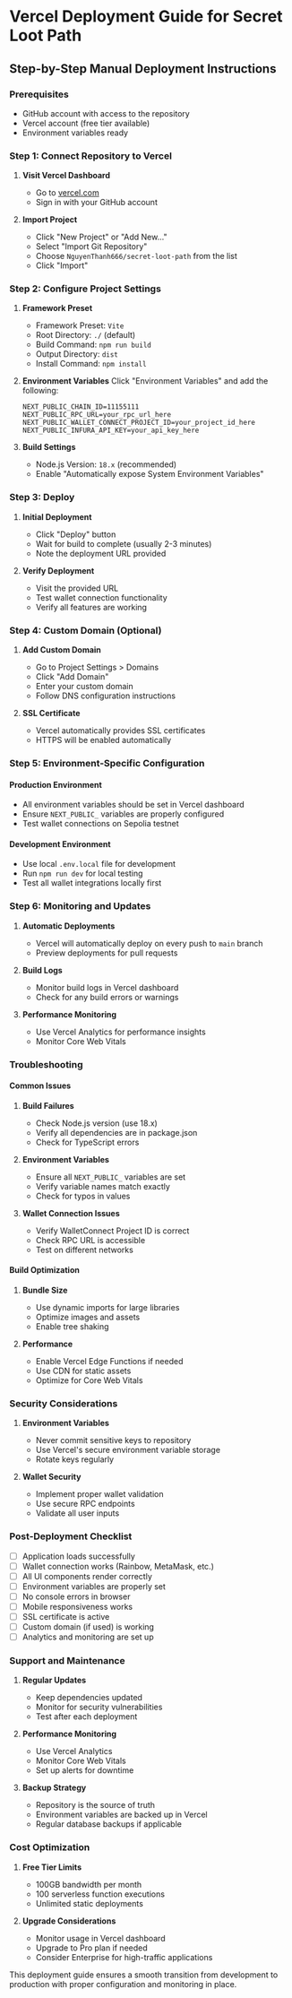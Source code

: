 # Vercel Deployment Guide for Secret Loot Path

## Step-by-Step Manual Deployment Instructions

### Prerequisites
- GitHub account with access to the repository
- Vercel account (free tier available)
- Environment variables ready

### Step 1: Connect Repository to Vercel

1. **Visit Vercel Dashboard**
   - Go to [vercel.com](https://vercel.com)
   - Sign in with your GitHub account

2. **Import Project**
   - Click "New Project" or "Add New..." 
   - Select "Import Git Repository"
   - Choose `NguyenThanh666/secret-loot-path` from the list
   - Click "Import"

### Step 2: Configure Project Settings

1. **Framework Preset**
   - Framework Preset: `Vite`
   - Root Directory: `./` (default)
   - Build Command: `npm run build`
   - Output Directory: `dist`
   - Install Command: `npm install`

2. **Environment Variables**
   Click "Environment Variables" and add the following:

   ```
   NEXT_PUBLIC_CHAIN_ID=11155111
   NEXT_PUBLIC_RPC_URL=your_rpc_url_here
   NEXT_PUBLIC_WALLET_CONNECT_PROJECT_ID=your_project_id_here
   NEXT_PUBLIC_INFURA_API_KEY=your_api_key_here
   ```

3. **Build Settings**
   - Node.js Version: `18.x` (recommended)
   - Enable "Automatically expose System Environment Variables"

### Step 3: Deploy

1. **Initial Deployment**
   - Click "Deploy" button
   - Wait for build to complete (usually 2-3 minutes)
   - Note the deployment URL provided

2. **Verify Deployment**
   - Visit the provided URL
   - Test wallet connection functionality
   - Verify all features are working

### Step 4: Custom Domain (Optional)

1. **Add Custom Domain**
   - Go to Project Settings > Domains
   - Click "Add Domain"
   - Enter your custom domain
   - Follow DNS configuration instructions

2. **SSL Certificate**
   - Vercel automatically provides SSL certificates
   - HTTPS will be enabled automatically

### Step 5: Environment-Specific Configuration

#### Production Environment
- All environment variables should be set in Vercel dashboard
- Ensure `NEXT_PUBLIC_` variables are properly configured
- Test wallet connections on Sepolia testnet

#### Development Environment
- Use local `.env.local` file for development
- Run `npm run dev` for local testing
- Test all wallet integrations locally first

### Step 6: Monitoring and Updates

1. **Automatic Deployments**
   - Vercel will automatically deploy on every push to `main` branch
   - Preview deployments for pull requests

2. **Build Logs**
   - Monitor build logs in Vercel dashboard
   - Check for any build errors or warnings

3. **Performance Monitoring**
   - Use Vercel Analytics for performance insights
   - Monitor Core Web Vitals

### Troubleshooting

#### Common Issues

1. **Build Failures**
   - Check Node.js version (use 18.x)
   - Verify all dependencies are in package.json
   - Check for TypeScript errors

2. **Environment Variables**
   - Ensure all `NEXT_PUBLIC_` variables are set
   - Verify variable names match exactly
   - Check for typos in values

3. **Wallet Connection Issues**
   - Verify WalletConnect Project ID is correct
   - Check RPC URL is accessible
   - Test on different networks

#### Build Optimization

1. **Bundle Size**
   - Use dynamic imports for large libraries
   - Optimize images and assets
   - Enable tree shaking

2. **Performance**
   - Enable Vercel Edge Functions if needed
   - Use CDN for static assets
   - Optimize for Core Web Vitals

### Security Considerations

1. **Environment Variables**
   - Never commit sensitive keys to repository
   - Use Vercel's secure environment variable storage
   - Rotate keys regularly

2. **Wallet Security**
   - Implement proper wallet validation
   - Use secure RPC endpoints
   - Validate all user inputs

### Post-Deployment Checklist

- [ ] Application loads successfully
- [ ] Wallet connection works (Rainbow, MetaMask, etc.)
- [ ] All UI components render correctly
- [ ] Environment variables are properly set
- [ ] No console errors in browser
- [ ] Mobile responsiveness works
- [ ] SSL certificate is active
- [ ] Custom domain (if used) is working
- [ ] Analytics and monitoring are set up

### Support and Maintenance

1. **Regular Updates**
   - Keep dependencies updated
   - Monitor for security vulnerabilities
   - Test after each deployment

2. **Performance Monitoring**
   - Use Vercel Analytics
   - Monitor Core Web Vitals
   - Set up alerts for downtime

3. **Backup Strategy**
   - Repository is the source of truth
   - Environment variables are backed up in Vercel
   - Regular database backups if applicable

### Cost Optimization

1. **Free Tier Limits**
   - 100GB bandwidth per month
   - 100 serverless function executions
   - Unlimited static deployments

2. **Upgrade Considerations**
   - Monitor usage in Vercel dashboard
   - Upgrade to Pro plan if needed
   - Consider Enterprise for high-traffic applications

This deployment guide ensures a smooth transition from development to production with proper configuration and monitoring in place.
